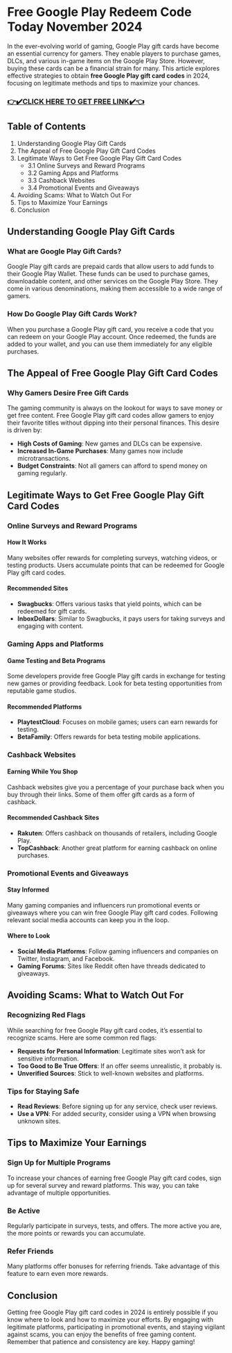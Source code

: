 <h1>Free Google Play Redeem Code Today November 2024</h1>
In the ever-evolving world of gaming, Google Play gift cards have become an essential currency for gamers. They enable players to purchase games, DLCs, and various in-game items on the Google Play Store. However, buying these cards can be a financial strain for many. This article explores effective strategies to obtain <strong>free Google Play gift card codes</strong> in 2024, focusing on legitimate methods and tips to maximize your chances.
<h3><a href="https://t.ly/7e-Z1"><strong>👉✔️CLICK HERE TO GET FREE LINK✔️👈</strong></a></h3>
<h2>Table of Contents</h2>
<ol>
 	<li>Understanding Google Play Gift Cards</li>
 	<li>The Appeal of Free Google Play Gift Card Codes</li>
 	<li>Legitimate Ways to Get Free Google Play Gift Card Codes
<ul>
 	<li>3.1 Online Surveys and Reward Programs</li>
 	<li>3.2 Gaming Apps and Platforms</li>
 	<li>3.3 Cashback Websites</li>
 	<li>3.4 Promotional Events and Giveaways</li>
</ul>
</li>
 	<li>Avoiding Scams: What to Watch Out For</li>
 	<li>Tips to Maximize Your Earnings</li>
 	<li>Conclusion</li>
</ol>
<h2>Understanding Google Play Gift Cards</h2>
<h3>What are Google Play Gift Cards?</h3>
Google Play gift cards are prepaid cards that allow users to add funds to their Google Play Wallet. These funds can be used to purchase games, downloadable content, and other services on the Google Play Store. They come in various denominations, making them accessible to a wide range of gamers.
<h3>How Do Google Play Gift Cards Work?</h3>
When you purchase a Google Play gift card, you receive a code that you can redeem on your Google Play account. Once redeemed, the funds are added to your wallet, and you can use them immediately for any eligible purchases.
<h2>The Appeal of Free Google Play Gift Card Codes</h2>
<h3>Why Gamers Desire Free Gift Cards</h3>
The gaming community is always on the lookout for ways to save money or get free content. Free Google Play gift card codes allow gamers to enjoy their favorite titles without dipping into their personal finances. This desire is driven by:
<ul>
 	<li><strong>High Costs of Gaming</strong>: New games and DLCs can be expensive.</li>
 	<li><strong>Increased In-Game Purchases</strong>: Many games now include microtransactions.</li>
 	<li><strong>Budget Constraints</strong>: Not all gamers can afford to spend money on gaming regularly.</li>
</ul>
<h2>Legitimate Ways to Get Free Google Play Gift Card Codes</h2>
<h3>Online Surveys and Reward Programs</h3>
<h4>How It Works</h4>
Many websites offer rewards for completing surveys, watching videos, or testing products. Users accumulate points that can be redeemed for Google Play gift card codes.
<h4>Recommended Sites</h4>
<ul>
 	<li><strong>Swagbucks</strong>: Offers various tasks that yield points, which can be redeemed for gift cards.</li>
 	<li><strong>InboxDollars</strong>: Similar to Swagbucks, it pays users for taking surveys and engaging with content.</li>
</ul>
<h3>Gaming Apps and Platforms</h3>
<h4>Game Testing and Beta Programs</h4>
Some developers provide free Google Play gift cards in exchange for testing new games or providing feedback. Look for beta testing opportunities from reputable game studios.
<h4>Recommended Platforms</h4>
<ul>
 	<li><strong>PlaytestCloud</strong>: Focuses on mobile games; users can earn rewards for testing.</li>
 	<li><strong>BetaFamily</strong>: Offers rewards for beta testing mobile applications.</li>
</ul>
<h3>Cashback Websites</h3>
<h4>Earning While You Shop</h4>
Cashback websites give you a percentage of your purchase back when you buy through their links. Some of them offer gift cards as a form of cashback.
<h4>Recommended Cashback Sites</h4>
<ul>
 	<li><strong>Rakuten</strong>: Offers cashback on thousands of retailers, including Google Play.</li>
 	<li><strong>TopCashback</strong>: Another great platform for earning cashback on online purchases.</li>
</ul>
<h3>Promotional Events and Giveaways</h3>
<h4>Stay Informed</h4>
Many gaming companies and influencers run promotional events or giveaways where you can win free Google Play gift card codes. Following relevant social media accounts can keep you in the loop.
<h4>Where to Look</h4>
<ul>
 	<li><strong>Social Media Platforms</strong>: Follow gaming influencers and companies on Twitter, Instagram, and Facebook.</li>
 	<li><strong>Gaming Forums</strong>: Sites like Reddit often have threads dedicated to giveaways.</li>
</ul>
<h2>Avoiding Scams: What to Watch Out For</h2>
<h3>Recognizing Red Flags</h3>
While searching for free Google Play gift card codes, it’s essential to recognize scams. Here are some common red flags:
<ul>
 	<li><strong>Requests for Personal Information</strong>: Legitimate sites won’t ask for sensitive information.</li>
 	<li><strong>Too Good to Be True Offers</strong>: If an offer seems unrealistic, it probably is.</li>
 	<li><strong>Unverified Sources</strong>: Stick to well-known websites and platforms.</li>
</ul>
<h3>Tips for Staying Safe</h3>
<ul>
 	<li><strong>Read Reviews</strong>: Before signing up for any service, check user reviews.</li>
 	<li><strong>Use a VPN</strong>: For added security, consider using a VPN when browsing unknown sites.</li>
</ul>
<h2>Tips to Maximize Your Earnings</h2>
<h3>Sign Up for Multiple Programs</h3>
To increase your chances of earning free Google Play gift card codes, sign up for several survey and reward platforms. This way, you can take advantage of multiple opportunities.
<h3>Be Active</h3>
Regularly participate in surveys, tests, and offers. The more active you are, the more points or rewards you can accumulate.
<h3>Refer Friends</h3>
Many platforms offer bonuses for referring friends. Take advantage of this feature to earn even more rewards.
<h2>Conclusion</h2>
Getting free Google Play gift card codes in 2024 is entirely possible if you know where to look and how to maximize your efforts. By engaging with legitimate platforms, participating in promotional events, and staying vigilant against scams, you can enjoy the benefits of free gaming content. Remember that patience and consistency are key. Happy gaming!
